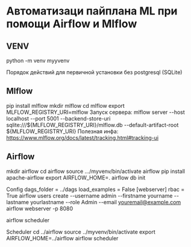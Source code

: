 # Автоматизаци пайплана ML при помощи Airflow и Mlflow

## VENV

python -m venv myyvenv

Порядок действий для первичной установки без postgresql (SQLite)

## Mlflow
pip install mlflow
mkdir mlflow 
cd mlflow
export MLFLOW_REGISTRY_URI=mlflow
Запуск сервера: mlflow server --host localhost --port 5001 --backend-store-uri sqlite:///${MLFLOW_REGISTRY_URI}/mlflow.db --default-artifact-root ${MLFLOW_REGISTRY_URI}
Полезная инфа: https://www.mlflow.org/docs/latest/tracking.html#tracking-ui

## Airflow

mkdir airflow
cd airflow
source .../myvenv/bin/activate
airflow pip install apache-airflow
export AIRFLOW_HOME=.
airflow db init

Config
dags_folder = ../dags
load_examples = False
[webserver] rbac = True
airflow users create --username admin --firstname yourname --lastname yourlastname --role Admin --email youremail@example.com
airflow webserver -p 8080


airflow scheduler

Scheduler
cd ../airflow
source ../myvenv/bin/activate
export AIRFLOW_HOME=../airflow
airflow scheduler
